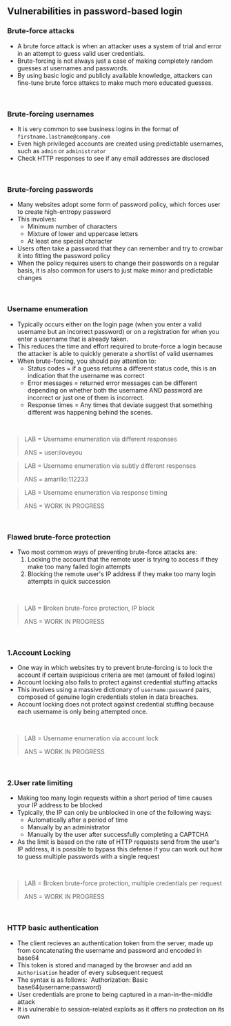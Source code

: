 ## Vulnerabilities in password-based login

### Brute-force attacks 
- A brute force attack is when an attacker uses a system of trial and error in an attempt to guess valid user credentials.
- Brute-forcing is not always just a case of making completely random guesses at usernames and passwords. 
- By using basic logic and publicly available knowledge, attackers can fine-tune brute force attakcs to make much more educated guesses. 
</br>

### Brute-forcing usernames 
- It is very common to see business logins in the format of `firstname.lastname@company.com`
- Even high privileged accounts are created using predictable usernames, such as `admin` or `administrator`
- Check HTTP responses to see if any email addresses are disclosed 
</br>

### Brute-forcing passwords 
- Many websites adopt some form of password policy, which forces user to create high-entropy password 
- This involves: 
  - Minimum number of characters 
  - Mixture of lower and uppercase letters 
  - At least one special character 
- Users often take a password that they can remember and try to crowbar it into fitting the password policy 
- When the policy requires users to change their passwords on a regular basis, it is also common for users to just make minor and predictable changes 
</br>

### Username enumeration  
- Typically occurs either on the login page (when you enter a valid username but an incorrect password) or on a registration for when you enter a username that is already taken.
- This reduces the time and effort required to brute-force a login because the attacker is able to quickly generate a shortlist of valid usernames 
- When brute-forcing, you should pay attention to: 
  - Status codes = if a guess returns a different status code, this is an indication that the username was correct 
  - Error messages = returned error messages can be different depending on whether both the username AND password are incorrect or just one of them is incorrect.
  - Response times = Any times that deviate suggest that something different was happening behind the scenes.
</br>

> LAB = Username enumeration via different responses
> 
> ANS = user:iloveyou 

> LAB = Username enumeration via subtly different responses
> 
> ANS = amarillo:112233

> LAB = Username enumeration via response timing 
> 
> ANS = WORK IN PROGRESS 
</br>

### Flawed brute-force protection 
- Two most common ways of preventing brute-force attacks are: 
  1. Locking the account that the remote user is trying to access if they make too many failed login attempts 
  2. Blocking the remote user's IP address if they make too many login attempts in quick succession
</br>

> LAB = Broken brute-force protection, IP block  
> 
> ANS = WORK IN PROGRESS 
</br>

### 1.Account Locking 
- One way in which websites try to prevent brute-forcing is to lock the account if certain suspicious criteria are met (amount of failed logins) 
- Account locking also fails to protect against credential stuffing attacks 
- This involves using a massive dictionary of `username:password` pairs, composed of genuine login credentials stolen in data breaches. 
- Account locking does not protect against credential stuffing because each username is only being attempted once. 
</br>

> LAB = Username enumeration via account lock 
> 
> ANS = WORK IN PROGRESS
</br>

### 2.User rate limiting 
- Making too many login requests within a short period of time causes your IP address to be blocked 
- Typically, the IP can only be unblocked in one of the following ways: 
  - Automatically after a period of time 
  - Manually by an administrator 
  - Manually by the user after successfully completing a CAPTCHA 
- As the limit is based on the rate of HTTP requests send from the user's IP address, it is possible to bypass this defense if you can work out how to guess multiple passwords with a single request
</br>

> LAB = Broken brute-force protection, multiple credentials per request 
> 
> ANS = WORK IN PROGRESS
</br>

### HTTP basic authentication
- The client recieves an authentication token from the server, made up from concatenating the username and password and encoded in base64 
- This token is stored and managed by the browser and add an `Authorisation` header of every subsequent request
- The syntax is as follows: `Authorization: Basic base64(username:password)
- User credentials are prone to being captured in a man-in-the-middle attack 
- It is vulnerable to session-related exploits as it offers no protection on its own  
